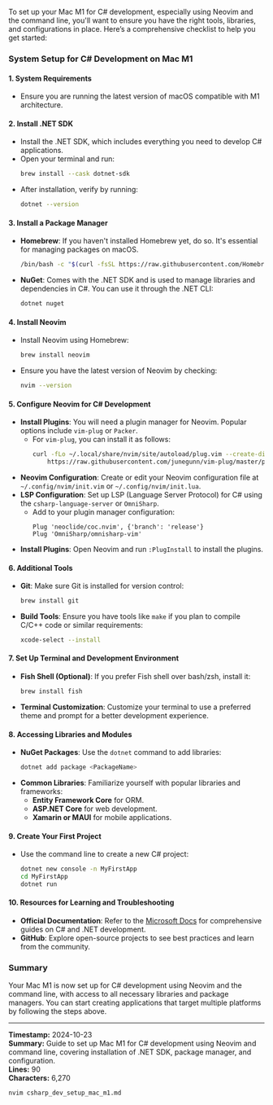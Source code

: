 To set up your Mac M1 for C# development, especially using Neovim and the command line, you'll want to ensure you have the right tools, libraries, and configurations in place. Here’s a comprehensive checklist to help you get started:

### **System Setup for C# Development on Mac M1**

#### **1. System Requirements**
   - Ensure you are running the latest version of macOS compatible with M1 architecture.

#### **2. Install .NET SDK**
   - Install the .NET SDK, which includes everything you need to develop C# applications.
   - Open your terminal and run:
     ```bash
     brew install --cask dotnet-sdk
     ```
   - After installation, verify by running:
     ```bash
     dotnet --version
     ```

#### **3. Install a Package Manager**
   - **Homebrew**: If you haven't installed Homebrew yet, do so. It's essential for managing packages on macOS.
     ```bash
     /bin/bash -c "$(curl -fsSL https://raw.githubusercontent.com/Homebrew/install/HEAD/install.sh)"
     ```
   - **NuGet**: Comes with the .NET SDK and is used to manage libraries and dependencies in C#. You can use it through the .NET CLI:
     ```bash
     dotnet nuget
     ```

#### **4. Install Neovim**
   - Install Neovim using Homebrew:
     ```bash
     brew install neovim
     ```
   - Ensure you have the latest version of Neovim by checking:
     ```bash
     nvim --version
     ```

#### **5. Configure Neovim for C# Development**
   - **Install Plugins**: You will need a plugin manager for Neovim. Popular options include `vim-plug` or `Packer`.
     - For `vim-plug`, you can install it as follows:
       ```bash
       curl -fLo ~/.local/share/nvim/site/autoload/plug.vim --create-dirs \
           https://raw.githubusercontent.com/junegunn/vim-plug/master/plug.vim
       ```
   - **Neovim Configuration**: Create or edit your Neovim configuration file at `~/.config/nvim/init.vim` or `~/.config/nvim/init.lua`.
   - **LSP Configuration**: Set up LSP (Language Server Protocol) for C# using the `csharp-language-server` or `OmniSharp`.
     - Add to your plugin manager configuration:
       ```vim
       Plug 'neoclide/coc.nvim', {'branch': 'release'}
       Plug 'OmniSharp/omnisharp-vim'
       ```
   - **Install Plugins**: Open Neovim and run `:PlugInstall` to install the plugins.

#### **6. Additional Tools**
   - **Git**: Make sure Git is installed for version control:
     ```bash
     brew install git
     ```
   - **Build Tools**: Ensure you have tools like `make` if you plan to compile C/C++ code or similar requirements:
     ```bash
     xcode-select --install
     ```

#### **7. Set Up Terminal and Development Environment**
   - **Fish Shell (Optional)**: If you prefer Fish shell over bash/zsh, install it:
     ```bash
     brew install fish
     ```
   - **Terminal Customization**: Customize your terminal to use a preferred theme and prompt for a better development experience.

#### **8. Accessing Libraries and Modules**
   - **NuGet Packages**: Use the `dotnet` command to add libraries:
     ```bash
     dotnet add package <PackageName>
     ```
   - **Common Libraries**: Familiarize yourself with popular libraries and frameworks:
     - **Entity Framework Core** for ORM.
     - **ASP.NET Core** for web development.
     - **Xamarin or MAUI** for mobile applications.

#### **9. Create Your First Project**
   - Use the command line to create a new C# project:
     ```bash
     dotnet new console -n MyFirstApp
     cd MyFirstApp
     dotnet run
     ```

#### **10. Resources for Learning and Troubleshooting**
   - **Official Documentation**: Refer to the [Microsoft Docs](https://docs.microsoft.com/en-us/dotnet/) for comprehensive guides on C# and .NET development.
   - **GitHub**: Explore open-source projects to see best practices and learn from the community.

### **Summary**
Your Mac M1 is now set up for C# development using Neovim and the command line, with access to all necessary libraries and package managers. You can start creating applications that target multiple platforms by following the steps above.

---

**Timestamp:** 2024-10-23  
**Summary:** Guide to set up Mac M1 for C# development using Neovim and command line, covering installation of .NET SDK, package manager, and configuration.  
**Lines:** 90  
**Characters:** 6,270

```bash
nvim csharp_dev_setup_mac_m1.md
```
